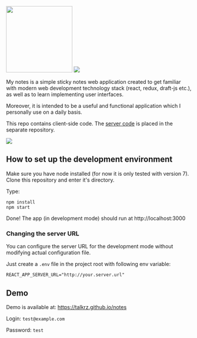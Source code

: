<img src="https://raw.githubusercontent.com/talkrz/mynotes/master/src/logo.png" width="180">

<img src="https://api.travis-ci.org/talkrz/mynotes.svg">

My notes is a simple sticky notes web application created to get familiar with modern
web development technology stack (react, redux, draft-js etc.), as well as to learn implementing
user interfaces.

Moreover, it is intended to be a useful and functional application which I personally use
on a daily basis.

This repo contains client-side code. The
[server code](https://github.com/talkrz/mynotes-server) is placed in the separate repository.

<img src="https://raw.githubusercontent.com/talkrz/mynotes/master/docs/screenshots/screenshots.png">

## How to set up the development environment

Make sure you have node installed (for now it is only tested with version 7).
Clone this repository and enter it's directory.

Type:
```
npm install
npm start
```

Done! The app (in development mode) should run at http://localhost:3000

### Changing the server URL

You can configure the server URL for the development mode without modifying
actual configuration file.

Just create a `.env` file in the project root with following env variable:
```
REACT_APP_SERVER_URL="http://your.server.url"
```

## Demo

Demo is available at: https://talkrz.github.io/notes

Login: `test@example.com`

Password: `test`
